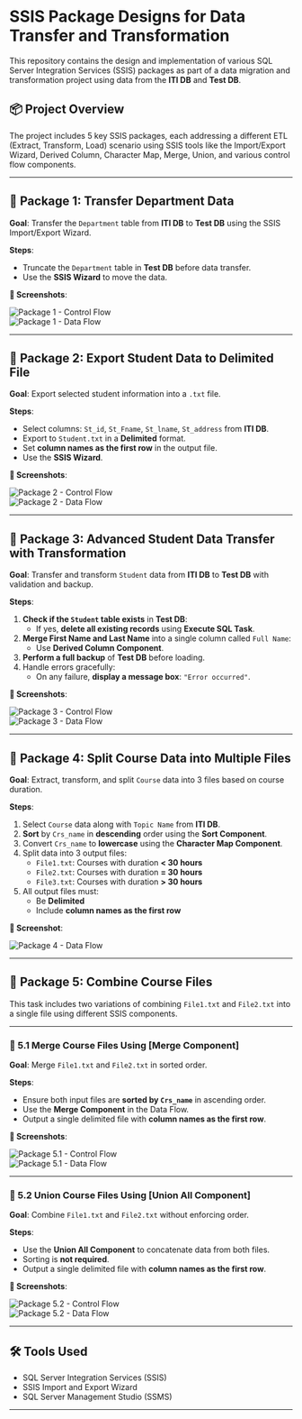 # SSIS Package Designs for Data Transfer and Transformation

This repository contains the design and implementation of various SQL Server Integration Services (SSIS) packages as part of a data migration and transformation project using data from the **ITI DB** and **Test DB**.

## 📦 Project Overview

The project includes 5 key SSIS packages, each addressing a different ETL (Extract, Transform, Load) scenario using SSIS tools like the Import/Export Wizard, Derived Column, Character Map, Merge, Union, and various control flow components.

---

## 📁 Package 1: Transfer Department Data

**Goal**: Transfer the `Department` table from **ITI DB** to **Test DB** using the SSIS Import/Export Wizard.

**Steps**:
- Truncate the `Department` table in **Test DB** before data transfer.
- Use the **SSIS Wizard** to move the data.

**📸 Screenshots**:

![Package 1 - Control Flow](Images/package1_controlflow.png)  
![Package 1 - Data Flow](Images/package1_dataflow.png)

---

## 📁 Package 2: Export Student Data to Delimited File

**Goal**: Export selected student information into a `.txt` file.

**Steps**:
- Select columns: `St_id`, `St_Fname`, `St_lname`, `St_address` from **ITI DB**.
- Export to `Student.txt` in a **Delimited** format.
- Set **column names as the first row** in the output file.
- Use the **SSIS Wizard**.

**📸 Screenshots**:

![Package 2 - Control Flow](Images/package2_controlflow.png)  
![Package 2 - Data Flow](Images/package2_dataflow.png)

---

## 📁 Package 3: Advanced Student Data Transfer with Transformation

**Goal**: Transfer and transform `Student` data from **ITI DB** to **Test DB** with validation and backup.

**Steps**:
1. **Check if the `Student` table exists** in **Test DB**:
   - If yes, **delete all existing records** using **Execute SQL Task**.
2. **Merge First Name and Last Name** into a single column called `Full Name`:
   - Use **Derived Column Component**.
3. **Perform a full backup** of **Test DB** before loading.
4. Handle errors gracefully:
   - On any failure, **display a message box**: `"Error occurred"`.

**📸 Screenshots**:

![Package 3 - Control Flow](Images/package3_controlflow.png)  
![Package 3 - Data Flow](Images/package3_dataflow.png)

---

## 📁 Package 4: Split Course Data into Multiple Files

**Goal**: Extract, transform, and split `Course` data into 3 files based on course duration.

**Steps**:
1. Select `Course` data along with `Topic Name` from **ITI DB**.
2. **Sort** by `Crs_name` in **descending** order using the **Sort Component**.
3. Convert `Crs_name` to **lowercase** using the **Character Map Component**.
4. Split data into 3 output files:
   - `File1.txt`: Courses with duration **< 30 hours**
   - `File2.txt`: Courses with duration **= 30 hours**
   - `File3.txt`: Courses with duration **> 30 hours**
5. All output files must:
   - Be **Delimited**
   - Include **column names as the first row**


**📸 Screenshot**:

![Package 4 - Data Flow](Images/package4_dataflow.png)

---

## 📁 Package 5: Combine Course Files

This task includes two variations of combining `File1.txt` and `File2.txt` into a single file using different SSIS components.

---

### 📄 5.1 Merge Course Files Using [Merge Component]

**Goal**: Merge `File1.txt` and `File2.txt` in sorted order.

**Steps**:
- Ensure both input files are **sorted by `Crs_name`** in ascending order.
- Use the **Merge Component** in the Data Flow.
- Output a single delimited file with **column names as the first row**.

**📸 Screenshots**:

![Package 5.1 - Control Flow](Images/package5_1_controlflow.png)  
![Package 5.1 - Data Flow](Images/package5_1_dataflow.png)

---

### 📄 5.2 Union Course Files Using [Union All Component]

**Goal**: Combine `File1.txt` and `File2.txt` without enforcing order.

**Steps**:
- Use the **Union All Component** to concatenate data from both files.
- Sorting is **not required**.
- Output a single delimited file with **column names as the first row**.


**📸 Screenshots**:

![Package 5.2 - Control Flow](Images/package5_2_controlflow.png)  
![Package 5.2 - Data Flow](Images/package5_2_dataflow.png)

---

## 🛠️ Tools Used

- SQL Server Integration Services (SSIS)
- SSIS Import and Export Wizard
- SQL Server Management Studio (SSMS)

---

